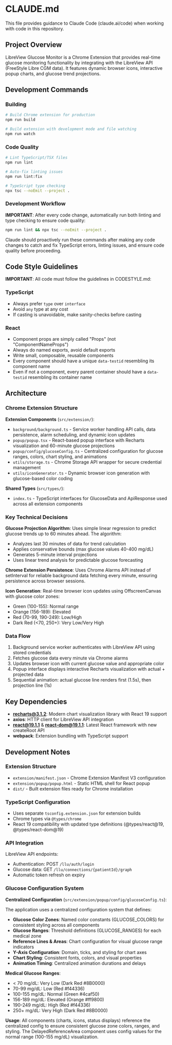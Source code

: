 # CLAUDE.md

This file provides guidance to Claude Code (claude.ai/code) when working with code in this repository.

## Project Overview

LibreView Glucose Monitor is a Chrome Extension that provides real-time glucose monitoring functionality by integrating with the LibreView API (FreeStyle Libre CGM data). It features dynamic browser icons, interactive popup charts, and glucose trend projections.

## Development Commands

### Building

```bash
# Build Chrome extension for production
npm run build

# Build extension with development mode and file watching
npm run watch
```

### Code Quality

```bash
# Lint TypeScript/TSX files
npm run lint

# Auto-fix linting issues
npm run lint:fix

# TypeScript type checking
npx tsc --noEmit --project .
```

### Development Workflow

**IMPORTANT**: After every code change, automatically run both linting and type checking to ensure code quality:

```bash
npm run lint && npx tsc --noEmit --project .
```

Claude should proactively run these commands after making any code changes to catch and fix TypeScript errors, linting issues, and ensure code quality before proceeding.

## Code Style Guidelines

**IMPORTANT**: All code must follow the guidelines in CODESTYLE.md:

### TypeScript

- Always prefer `type` over `interface`
- Avoid `any` type at any cost
- If casting is unavoidable, make sanity-checks before casting

### React

- Component props are simply called "Props" (not "ComponentNameProps")
- Always do named exports, avoid default exports
- Write small, composable, reusable components
- Every component should have a unique `data-testid` resembling its component name
- Even if not a component, every parent container should have a `data-testid` resembling its container name

## Architecture

### Chrome Extension Structure

**Extension Components** (`src/extension/`):

- `background/background.ts` - Service worker handling API calls, data persistence, alarm scheduling, and dynamic icon updates
- `popup/popup.tsx` - React-based popup interface with Recharts visualization and 60-minute glucose projections
- `popup/config/glucoseConfig.ts` - Centralized configuration for glucose ranges, colors, chart styling, and animations
- `utils/storage.ts` - Chrome Storage API wrapper for secure credential management
- `utils/iconGenerator.ts` - Dynamic browser icon generation with glucose-based color coding

**Shared Types** (`src/types/`):

- `index.ts` - TypeScript interfaces for GlucoseData and ApiResponse used across all extension components

### Key Technical Decisions

**Glucose Projection Algorithm**: Uses simple linear regression to predict glucose trends up to 60 minutes ahead. The algorithm:

- Analyzes last 30 minutes of data for trend calculation
- Applies conservative bounds (max glucose values 40-400 mg/dL)
- Generates 5-minute interval projections
- Uses linear trend analysis for predictable glucose forecasting

**Chrome Extension Persistence**: Uses Chrome Alarms API instead of setInterval for reliable background data fetching every minute, ensuring persistence across browser sessions.

**Icon Generation**: Real-time browser icon updates using OffscreenCanvas with glucose color zones:

- Green (100-155): Normal range
- Orange (156-189): Elevated
- Red (70-99, 190-249): Low/High
- Dark Red (<70, 250+): Very Low/Very High

### Data Flow

1. Background service worker authenticates with LibreView API using stored credentials
2. Fetches glucose data every minute via Chrome alarms
3. Updates browser icon with current glucose value and appropriate color
4. Popup interface displays interactive Recharts visualization with actual + projected data
5. Sequential animation: actual glucose line renders first (1.5s), then projection line (1s)

## Key Dependencies

- **recharts@3.1.2**: Modern chart visualization library with React 19 support
- **axios**: HTTP client for LibreView API integration
- **react@19.1.1** & **react-dom@19.1.1**: Latest React framework with new createRoot API
- **webpack**: Extension bundling with TypeScript support

## Development Notes

### Extension Structure

- `extension/manifest.json` - Chrome Extension Manifest V3 configuration
- `extension/popup/popup.html` - Static HTML shell for React popup
- `dist/` - Built extension files ready for Chrome installation

### TypeScript Configuration

- Uses separate `tsconfig.extension.json` for extension builds
- Chrome types via `@types/chrome`
- React 19 compatibility with updated type definitions (@types/react@19, @types/react-dom@19)

### API Integration

LibreView API endpoints:

- Authentication: POST `/llu/auth/login`
- Glucose data: GET `/llu/connections/{patientId}/graph`
- Automatic token refresh on expiry

### Glucose Configuration System

**Centralized Configuration** (`src/extension/popup/config/glucoseConfig.ts`):

The application uses a centralized configuration system that defines:

- **Glucose Color Zones**: Named color constants (GLUCOSE_COLORS) for consistent styling across all components
- **Glucose Ranges**: Threshold definitions (GLUCOSE_RANGES) for each medical zone
- **Reference Lines & Areas**: Chart configuration for visual glucose range indicators
- **Y-Axis Configuration**: Domain, ticks, and styling for chart axes
- **Chart Styling**: Consistent fonts, colors, and visual properties
- **Animation Timing**: Centralized animation durations and delays

**Medical Glucose Ranges**:

- < 70 mg/dL: Very Low (Dark Red #8B0000)
- 70-99 mg/dL: Low (Red #f44336)
- 100-155 mg/dL: Normal (Green #4caf50)
- 156-189 mg/dL: Elevated (Orange #ff9800)
- 190-249 mg/dL: High (Red #f44336)
- 250+ mg/dL: Very High (Dark Red #8B0000)

**Usage**: All components (charts, icons, status displays) reference the centralized config to ensure consistent glucose zone colors, ranges, and styling. The DelayedReferenceArea component uses config values for the normal range (100-155 mg/dL) visualization.
